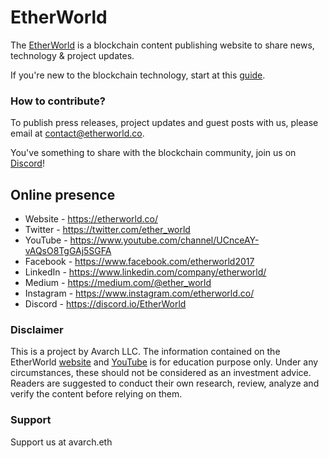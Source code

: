 # EtherWorld

The [EtherWorld](https://etherworld.co/) is a blockchain content publishing website to share news, technology & project updates.

If you're new to the blockchain technology, start at this [guide](https://etherworld.co/2017/10/16/etherworlds-good-read-on-blockchain-cryptocurrency/).

### How to contribute?

To publish press releases, project updates and guest posts with us, please email at contact@etherworld.co.

You've something to share with the blockchain community, join us on [Discord](https://discord.gg/Cf4jrsC)!
    
## Online presence

* Website - https://etherworld.co/
* Twitter - https://twitter.com/ether_world
* YouTube - https://www.youtube.com/channel/UCnceAY-vAQsO8TgGAj5SGFA
* Facebook - https://www.facebook.com/etherworld2017
* LinkedIn - https://www.linkedin.com/company/etherworld/
* Medium - https://medium.com/@ether_world
* Instagram - https://www.instagram.com/etherworld.co/
* Discord - https://discord.io/EtherWorld

### Disclaimer
This is a project by Avarch LLC. The information contained on the EtherWorld [website](https://etherworld.co/) and [YouTube](https://www.youtube.com/channel/UCnceAY-vAQsO8TgGAj5SGFA) is for education purpose only. Under any circumstances, these should not be considered as an investment advice. Readers are suggested to conduct their own research, review, analyze and verify the content before relying on them.

### Support
Support us at avarch.eth
